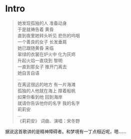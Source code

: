 # Intro

> 她发现孤独的人 准备动身  
于是就祷告着 黄昏  
直到夜里她转头听见 悲伤的呜咽  
一个善良的女子 长发垂肩  
她已跟随黄昏 来临  
翠绿的衣裳在炉火中 化为灰烬  
升起火焰一直烧到 黎明  
一直到那女子 推开门离去  
她自言自语  
...  
在离这很远的地方 有一片海滩  
孤独的人他就在海上 撑着船帆  
如果你看到他 回到海岸  
就请你告诉他你的名字 我的名字  
莉莉安  
...  
《莉莉安》 词曲、演唱：宋冬野

据说这首歌讲的是精神障碍者。和梦境有一丁点相近呢，嗯……